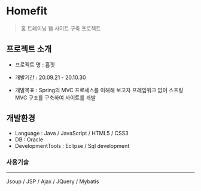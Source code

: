 # Homefit
> 홈 트레이닝 웹 사이트 구축 프로젝트


## 프로젝트 소개
* 프로젝트 명 : 홈핏
+ 개발기간 : 20.09.21 - 20.10.30
- 개발목표 : Spring의 MVC 프로세스를 이해해 보고자 프레임워크 없이 스프링 MVC 구조를 구축하여 사이트를 개발


## 개발환경
- Language : Java / JavaScript / HTML5 / CSS3
- DB : Oracle 
- DevelopmentTools : Eclipse / Sql development


### 사용기술
***
Jsoup / JSP / Ajax / JQuery / Mybatis
